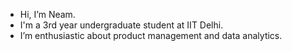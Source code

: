 -  Hi, I’m Neam.
-  I'm a 3rd year undergraduate student at IIT Delhi.
-  I’m enthusiastic about product management and data analytics.
<!---
neam44/neam44 is a ✨ special ✨ repository because its `README.md` (this file) appears on your GitHub profile.
You can click the Preview link to take a look at your changes.
--->
